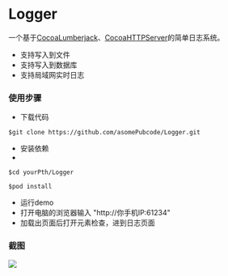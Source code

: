 # Logger
一个基于[CocoaLumberjack](https://github.com/CocoaLumberjack/CocoaLumberjack)、[CocoaHTTPServer](https://github.com/robbiehanson/CocoaHTTPServer)的简单日志系统。

* 支持写入到文件
* 支持写入到数据库
* 支持局域网实时日志

### 使用步骤

* 下载代码

```
$git clone https://github.com/asomePubcode/Logger.git
```
* 安装依赖
* 
```
$cd yourPth/Logger

$pod install 
```
* 运行demo
* 打开电脑的浏览器输入 "http://你手机IP:61234" 
* 加载出页面后打开元素检查，进到日志页面

### 截图
![](https://github.com/asomePubcode/Logger/blob/master/Images/%E8%BF%90%E8%A1%8C%E6%88%AA%E5%9B%BE.jpg)
